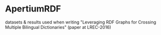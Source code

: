 # ApertiumRDF
datasets &amp; results used when writing "Leveraging RDF Graphs for Crossing Multiple Bilingual Dictionaries" (paper at LREC-2016)
